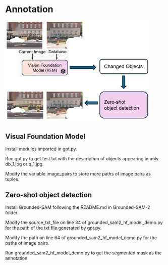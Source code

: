 # Annotation
![Annotation Pipeline](annot_pipeline.png)

## Visual Foundation Model
Install modules imported in gpt.py.

Run gpt.py to get test.txt with the description of objects appearing in only db_1.jpg or q_1.jpg.

Modify the variable image_pairs to store more paths of image pairs as tuples.

## Zero-shot object detection
Install Grounded-SAM following the README.md in Grounded-SAM-2 folder.

Modify the source_txt_file on line 34 of grounded_sam2_hf_model_demo.py for the path of the txt file generated by gpt.py.

Modify the path on line 64 of grounded_sam2_hf_model_demo.py for the paths of image pairs.

Run grounded_sam2_hf_model_demo.py to get the segmented mask as the annotation.